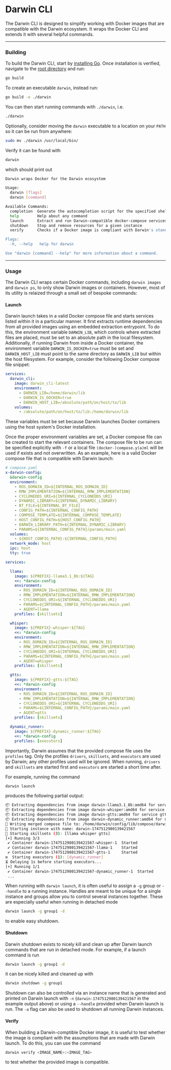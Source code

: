 # Darwin CLI
The Darwin CLI is designed to simplify working with Docker images that are compatible with the Darwin ecosystem. It wraps the Docker CLI and extends it with several helpful commands.

---
### Building
To build the Darwin CLI, start by [installing Go](https://go.dev/doc/install). Once installation is verified, navigate to the [root directory](.) and run: 
```bash
go build
```
To create an executable `darwin`, instead run:
```bash
go build -o ./darwin
```
You can then start running commands with `./darwin`, i.e.
```bash
./darwin
```
Optionally, consider moving the `darwin` executable to a location on your `PATH` so it can be run from anywhere:
```bash
sudo mv ./darwin /usr/local/bin/
```
Verify it can be found with
```bash
darwin
```
which should print out
```bash
Darwin wraps Docker for the Darwin ecosystem

Usage:
  darwin [flags]
  darwin [command]

Available Commands:
  completion  Generate the autocompletion script for the specified shell
  help        Help about any command
  launch      Extract and run Darwin-compatible docker-compose services
  shutdown    Stop and remove resources for a given instance
  verify      Checks if a Docker image is compliant with Darwin's standards

Flags:
  -h, --help   help for darwin

Use "darwin [command] --help" for more information about a command.
```

---
### Usage
The Darwin CLI wraps certain Docker commands, including `darwin images` and `darwin ps`, to only show Darwin images or containers. However, most of its utility is relaized through a small set of bespoke commands:

#### Launch
Darwin launch takes in a valid Docker compose file and starts services listed within it in a particular manner. It first extracts runtime dependencies from all provided images using an embedded extraction entrypoint. To do this, the environment variable `DARWIN_LIB`, which controls where extracted files are placed, must be set to an absolute path in the local filesystem. Additionally, if running Darwin from inside a Docker container, the environment variable `DARWIN_IS_DOCKER=true` must be set and `DARWIN_HOST_LIB` must point to the same directory as `DARWIN_LIB` but within the host filesystem. For example, consider the following Docker compose file snippet:

```yaml
services:
  darwin_cli:
    image: darwin_cli-latest
    environment:
      - DARWIN_LIB=/home/darwin/lib
      - DARWIN_IS_DOCKER=true
      - DARWIN_HOST_LIB=/absolute/path/on/host/to/lib
    volumes:
      - /absolute/path/on/host/to/lib:/home/darwin/lib
```
These variables must be set because Darwin launches Docker containers using the host system's Docker installation. 

Once the proper environment variables are set, a Docker compose file can be created to start the relevant containers. The compose file to be run can be specified explicitly with `-f` or a local file `(docker-)compose.y(a)ml` will be used if exists and not overwritten. As an example, here is a valid Docker compose file that is compatible with Darwin launch:
```yaml
# compose.yaml
x-darwin-config:
  &darwin-config
  environment:
    - ROS_DOMAIN_ID=${INTERNAL_ROS_DOMAIN_ID}
    - RMW_IMPLEMENTATION=${INTERNAL_RMW_IMPLEMENTATION}
    - CYCLONEDDS_URI=${INTERNAL_CYCLONEDDS_URI}
    - DYNAMIC_LIBRARY=${INTERNAL_DYNAMIC_LIBRARY}
    - BT_FILE=${INTERNAL_BT_FILE}
    - CONFIG_PATH=${INTERNAL_CONFIG_PATH}
    - COMPOSE_TEMPLATE=${INTERNAL_COMPOSE_TEMPLATE}
    - HOST_CONFIG_PATH=${HOST_CONFIG_PATH}
    - DARWIN_LIBRARY_PATH=${INTERNAL_DYNAMIC_LIBRARY}
    - PARAMS=${INTERNAL_CONFIG_PATH}/params/main.yaml
  volumes:
    - ${HOST_CONFIG_PATH}:${INTERNAL_CONFIG_PATH}
  network_mode: host
  ipc: host
  tty: true

services:

  llama:
    image: ${PREFIX}-llama3.1_8b:${TAG}
    <<: *darwin-config
    environment:
      - ROS_DOMAIN_ID=${INTERNAL_ROS_DOMAIN_ID}
      - RMW_IMPLEMENTATION=${INTERNAL_RMW_IMPLEMENTATION}
      - CYCLONEDDS_URI=${INTERNAL_CYCLONEDDS_URI}
      - PARAMS=${INTERNAL_CONFIG_PATH}/params/main.yaml
      - AGENT=llama
    profiles: [skillsets]

  whisper:
    image: ${PREFIX}-whisper:${TAG}
    <<: *darwin-config
    environment:
      - ROS_DOMAIN_ID=${INTERNAL_ROS_DOMAIN_ID}
      - RMW_IMPLEMENTATION=${INTERNAL_RMW_IMPLEMENTATION}
      - CYCLONEDDS_URI=${INTERNAL_CYCLONEDDS_URI}
      - PARAMS=${INTERNAL_CONFIG_PATH}/params/main.yaml
      - AGENT=whisper
    profiles: [skillsets]

  gtts:
    image: ${PREFIX}-gtts:${TAG}
    <<: *darwin-config
    environment:
      - ROS_DOMAIN_ID=${INTERNAL_ROS_DOMAIN_ID}
      - RMW_IMPLEMENTATION=${INTERNAL_RMW_IMPLEMENTATION}
      - CYCLONEDDS_URI=${INTERNAL_CYCLONEDDS_URI}
      - PARAMS=${INTERNAL_CONFIG_PATH}/params/main.yaml
      - AGENT=gtts
    profiles: [skillsets]

  dynamic_runner:
    image: ${PREFIX}-dynamic_runner:${TAG}
    <<: *darwin-config
    profiles: [executors]
```

Importantly, Darwin assumes that the provided compose file uses the `profiles` tag. Only the profiles `drivers`, `skillsets`, and `executors` are used by Darwin; any other profiles used will be ignored. When running, `drivers` and `skillsets` are started first and `executors` are started a short time after. 

For example, running the command 

```bash
darwin launch
```
produces the following partial output:

```bash
📦 Extracting dependencies from image darwin-llama3.1_8b:amd64 for service llama
📦 Extracting dependencies from image darwin-whisper:amd64 for service whisper
📦 Extracting dependencies from image darwin-gtts:amd64 for service gtts
📦 Extracting dependencies from image darwin-dynamic_runner:amd64 for service dynamic_runner
📝 Writing merged compose file to: /home/darwin/config/lib/compose/darwin-1747512980139421567.yaml
🚀 Starting instance with name: darwin-1747512980139421567
🧰 Starting skillsets (3): [llama whisper gtts]
[+] Running 3/3
 ✔ Container darwin-1747512980139421567-whisper-1  Started                                      0.4s 
 ✔ Container darwin-1747512980139421567-llama-1    Started                                      0.4s
 ✔ Container darwin-1747512980139421567-gtts-1     Started                                      0.2s
⚙️  Starting executors (1): [dynamic_runner]
⏳ Delaying 1s before starting executors...
[+] Running 1/1
 ✔ Container darwin-1747512980139421567-dynamic_runner-1  Started                               0.2s
 ...
```

When running with `darwin launch`, it is often useful to assign a `-g` group or `--handle` to a running instance. Handles are meant to be unique for a single instance and groups allow you to control several instances together. These are especially useful when running in detached mode
```bash
darwin launch -g group1 -d
```

to enable easy shutdown.

#### Shutdown
Darwin shutdown exists to nicely kill and clean up after Darwin launch commands that are run in detached mode. For example, if a launch command is run
```bash
darwin launch -g group1 -d
```
it can be nicely killed and cleaned up with
```bash
darwin shutdown -g group1
```
Shutdown can also be controlled via an instance name that is generated and printed on Darwin launch with `-n` (`darwin-1747512980139421567` in the example output above) or using a `--handle` provided when Darwin launch is run. The `-a` flag can also be used to shutdown all running Darwin instances.

#### Verify
When building a Darwin-comptible Docker image, it is useful to test whether the image is compliant with the assumptions that are made with Darwin launch. To do this, you can use the command
```bash
darwin verify <IMAGE_NAME>:<IMAGE_TAG>
```
to test whether the provided image is compatible. 
